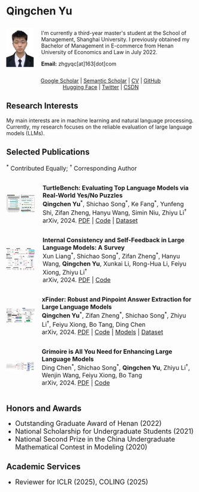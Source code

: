 # Qingchen Yu
<div style="display: flex; align-items: center;">
    <div style="margin-right: 20px;">
        <img src="./assets/profile.jpg" alt="profile_photo" style="width: 260px; height: auto;">
    </div>
    <div>
        <p>

I'm currently a third-year master's student at the School of Management, Shanghai University. I previously obtained my Bachelor of Management in E-commerce from Henan University of Economics and Law in July 2022.<br>

<strong>Email:</strong> zhgyqc[at]163[dot]com
        </p>
    </div>
</div>

<p align="center">
    <a href="https://scholar.google.com/citations?user=-soHkFYAAAAJ&hl=zh-CN">Google Scholar</a> | <a href="https://www.semanticscholar.org/author/Qingchen-Yu/2278590555">Semantic Scholar</a> | <a href="./assets/yqc_cv.pdf">CV</a> | <a href="https://github.com/Duguce">GitHub</a><br><a href="https://huggingface.co/Duguce">Hugging Face</a> | <a href="https://x.com/zhgyqc_duguce">Twitter</a> | <a href="https://blog.csdn.net/LIGHTER_06">CSDN</a>

</p>

<h2 style="text-align: left;">Research Interests</h2>
My main interests are in machine learning and natural language processing. Currently, my research focuses on the reliable evaluation of large language models (LLMs).

<h2 style="text-align: left;">Selected Publications</h2>
<p style="font-size: 16px;">
    <sup>*</sup> Contributed Equally; <sup>†</sup> Corresponding Author
</p>

<div style="display: flex; align-items: center;">
    <div style="margin-right: 20px;">
        <img src="./assets/turtle_framework.png" alt="turtle_framework" style="width: 145px; height: auto;">
    </div>
    <div>
        <p style="font-size: 16px;">
            <strong>TurtleBench: Evaluating Top Language Models via Real-World Yes/No Puzzles</strong><br>
            <strong>Qingchen Yu</strong><sup>*</sup>, Shichao Song<sup>*</sup>, Ke Fang<sup>*</sup>, Yunfeng Shi, Zifan Zheng, Hanyu Wang, Simin Niu, Zhiyu Li<sup>†</sup><br>
            arXiv, 2024. <a href="https://arxiv.org/pdf/2410.05262">PDF</a> | <a href="https://github.com/mazzzystar/TurtleBench">Code</a> | <a href="https://huggingface.co/datasets/Duguce/TurtleBench1.5k">Dataset</a>
        </p>
    </div>
</div>

<div style="display: flex; align-items: center;">
    <div style="margin-right: 20px;">
        <img src="./assets/icsf_framework.jpg" alt="icsf_framework" style="width: 166px; height: auto;">
    </div>
    <div>
        <p style="font-size: 16px;">
            <strong>Internal Consistency and Self-Feedback in Large Language Models: A Survey</strong><br>
            Xun Liang<sup>*</sup>, Shichao Song<sup>*</sup>, Zifan Zheng<sup>*</sup>, Hanyu Wang, <strong>Qingchen Yu</strong>, Xunkai Li, Rong-Hua Li, Feiyu Xiong, Zhiyu Li<sup>†</sup><br>
            arXiv, 2024. <a href="https://arxiv.org/pdf/2407.14507">PDF</a> | <a href="https://github.com/IAAR-Shanghai/ICSFSurvey">Code</a>
        </p>
    </div>
</div>

<div style="display: flex; align-items: center;">
    <div style="margin-right: 20px;">
        <img src="./assets/xfinder_framework.jpg" alt="xfinder_framework" style="width: 122px; height: auto;">
    </div>
    <div>
        <p style="font-size: 16px;">
            <strong>xFinder: Robust and Pinpoint Answer Extraction for Large Language Models</strong><br>
            <strong>Qingchen Yu</strong><sup>*</sup>, Zifan Zheng<sup>*</sup>, Shichao Song<sup>*</sup>, Zhiyu Li<sup>†</sup>, Feiyu Xiong, Bo Tang, Ding Chen<br>
            arXiv, 2024. <a href="https://arxiv.org/pdf/2405.11874">PDF</a> | <a href="https://github.com/IAAR-Shanghai/xFinder">Code</a> | <a href="https://huggingface.co/collections/IAAR-Shanghai/xfinder-664b7b21e94e9a93f25a8412">Models</a> | <a href="https://huggingface.co/datasets/IAAR-Shanghai/KAF-Dataset">Dataset</a>
        </p>
    </div>
</div>

<div style="display: flex; align-items: center;">
    <div style="margin-right: 20px;">
        <img src="./assets/grimoire_framework.jpg" alt="grimoire_framework" style="width: 122px; height: auto;">
    </div>
    <div>
        <p style="font-size: 16px;">
            <strong>Grimoire is All You Need for Enhancing Large Language Models</strong><br>
            Ding Chen<sup>*</sup>, Shichao Song<sup>*</sup>, <strong>Qingchen Yu</strong>, Zhiyu Li<sup>†</sup>, Wenjin Wang, Feiyu Xiong, Bo Tang<br>
            arXiv, 2024. <a href="https://arxiv.org/pdf/2401.03385">PDF</a> | <a href="https://github.com/IAAR-Shanghai/Grimoire">Code</a>
        </p>
    </div>
</div>

<h2 style="text-align: left;">Honors and Awards</h2>

<ul>
  <li style="font-size: 18px;">Outstanding Graduate Award of Henan (2022)</li>
  <li style="font-size: 18px;">National Scholarship for Undergraduate Students (2021)</li>
  <li style="font-size: 18px;">National Second Prize in the China Undergraduate Mathematical Contest in Modeling (2020)</li>
</ul>

<h2 style="text-align: left;">Academic Services</h2>

<ul>
  <li style="font-size: 18px;">Reviewer for ICLR (2025), COLING (2025)</li>
</ul>